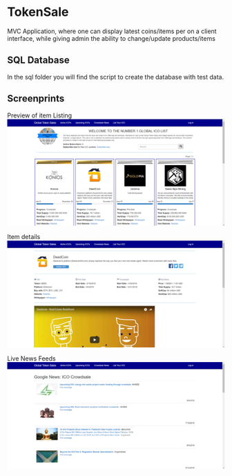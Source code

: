 # TokenSale
MVC Application, where one can display latest coins/items per on a client interface, while giving admin the ability to change/update products/items

## SQL Database
In the sql folder you will find the script to create the database with test data. 

## Screenprints
Preview of item Listing
![1](https://github.com/HentiePaxton/TokenSale/blob/master/ScreenPrints/1.PNG)

Item details
![2](https://github.com/HentiePaxton/TokenSale/blob/master/ScreenPrints/2.PNG)

Live News Feeds
![3](https://github.com/HentiePaxton/TokenSale/blob/master/ScreenPrints/3.PNG)
